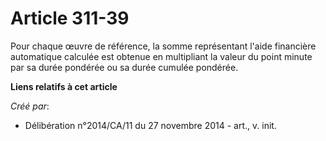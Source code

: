 # Article 311-39

Pour chaque œuvre de référence, la somme représentant l'aide financière automatique calculée est obtenue en multipliant la
valeur du point minute par sa durée pondérée ou sa durée cumulée pondérée.

**Liens relatifs à cet article**

_Créé par_:

  - Délibération n°2014/CA/11 du 27 novembre 2014 - art., v. init.
